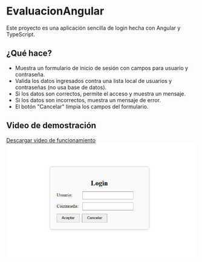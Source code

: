 # EvaluacionAngular

Este proyecto es una aplicación sencilla de login hecha con Angular y TypeScript.

## ¿Qué hace?

- Muestra un formulario de inicio de sesión con campos para usuario y contraseña.
- Valida los datos ingresados contra una lista local de usuarios y contraseñas (no usa base de datos).
- Si los datos son correctos, permite el acceso y muestra un mensaje.
- Si los datos son incorrectos, muestra un mensaje de error.
- El botón "Cancelar" limpia los campos del formulario.

## Video de demostración

[Descargar video de funcionamiento](public/video.mp4)
![Miniatura del video](public/sc.png)


